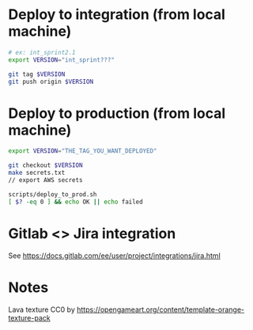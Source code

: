 # Deploy to integration (from local machine)

```bash
# ex: int_sprint2.1
export VERSION="int_sprint???"

git tag $VERSION
git push origin $VERSION
```

# Deploy to production (from local machine)

```bash
export VERSION="THE_TAG_YOU_WANT_DEPLOYED"

git checkout $VERSION
make secrets.txt
// export AWS secrets

scripts/deploy_to_prod.sh
[ $? -eq 0 ] && echo OK || echo failed
```

# Gitlab <> Jira integration

See https://docs.gitlab.com/ee/user/project/integrations/jira.html


# Notes

Lava texture CC0 by https://opengameart.org/content/template-orange-texture-pack
